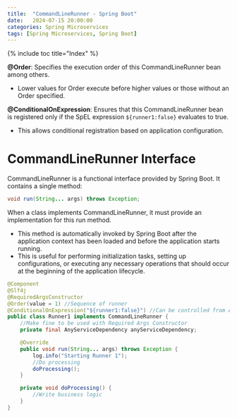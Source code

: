 ```yaml
---
title:  "CommandLineRunner - Spring Boot"
date:   2024-07-15 20:00:00
categories: Spring Microservices
tags: [Spring Microservices, Spring Boot]
---
```


{% include toc title="Index" %}

**@Order**: Specifies the execution order of this CommandLineRunner bean among
others.

- Lower values for Order execute before higher values or those without an Order
  specified.

**@ConditionalOnExpression**: Ensures that this CommandLineRunner bean is
registered only if the SpEL
expression `${runner1:false}` evaluates to true.

- This allows conditional registration based on application configuration.

# CommandLineRunner Interface

CommandLineRunner is a functional interface provided by Spring Boot. It contains
a single method:

```java
void run(String... args) throws Exception;
```

When a class implements CommandLineRunner, it must provide an implementation for
this run method.

- This method is automatically invoked by Spring Boot after the application
  context has been loaded and before the application starts running.
- This is useful for performing initialization tasks, setting up configurations,
  or executing any necessary operations that should occur at the beginning of
  the application lifecycle.

```java
@Component
@Slf4j
@RequiredArgsConstructor
@Order(value = 1) //Sequence of runner
@ConditionalOnExpression("${runner1:false}") //Can be controlled from App yml 
public class Runner1 implements CommandLineRunner {
    //Make fine to be used with Required Args Constructor
    private final AnyServiceDependency anyServiceDependency;

    @Override
    public void run(String... args) throws Exception {
        log.info("Starting Runner 1");
        //Do processing
        doProcessing();
    }

    private void doProcessing() {
        //Write business logic
    }
}
```